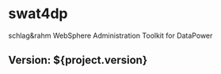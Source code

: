 # swat4dp
schlag&amp;rahm WebSphere Administration Toolkit for DataPower

## Version: ${project.version}
